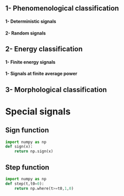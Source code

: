 ## 1- Phenomenological classification
#### 1- Deterministic signals
#### 2- Random signals
## 2- Energy classification
#### 1- Finite energy signals
#### 1- Signals at finite average power
## 3- Morphological classification

# Special signals
## Sign function    
```python
import numpy as np
def sign(x):
    return np.sign(x)
```
## Step function
```python
import numpy as np
def step(t,t0=0):
    return np.where(t>=t0,1,0)
```

